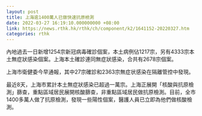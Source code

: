 ```yaml
---
layout: post
title: 上海逾1400萬人已做快速抗原檢測
date: 2022-03-27 16:19:10.000000000 +08:00
link: https://news.rthk.hk/rthk/ch/component/k2/1641152-20220327.htm
categories: rthk
---
```


內地過去一日新增1254宗新冠病毒確診個案，本土病例佔1217宗，另有4333宗本土無症狀感染個案。上海本土確診連同無症狀感染，合共有2678宗個案。

上海市衛健委今早通報，其中27宗確診和2363宗無症状感染在隔離管控中發現。

最近8天，上海市累計本土無症狀感染已超過一萬宗。上海正展開「核酸與抗原檢測」篩查，重點區域居民展開核酸篩查，非重點區域居民做抗原檢測。目前，全市1400多萬人做了抗原檢測，發現一些陽性個案，醫護人員已立即為他們做核酸檢測。
